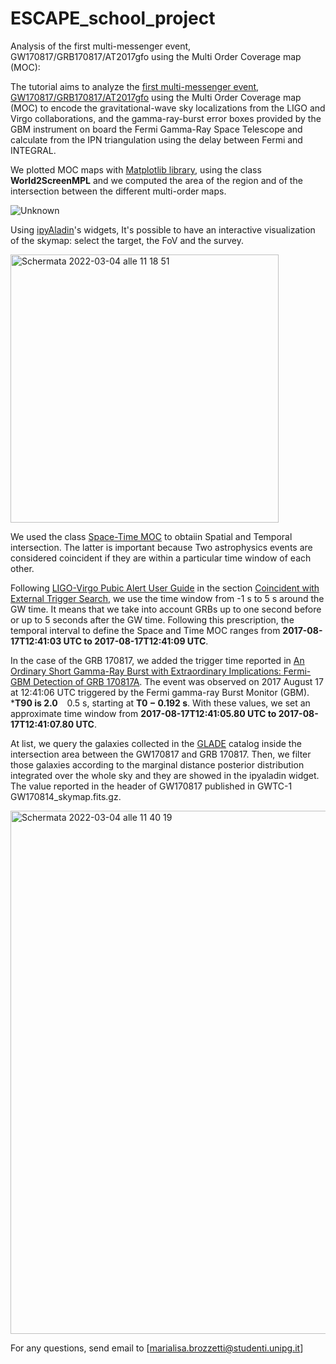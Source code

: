 # ESCAPE_school_project
Analysis of the first multi-messenger event, GW170817/GRB170817/AT2017gfo  using the Multi Order Coverage map (MOC):

The tutorial aims to analyze the [first multi-messenger event, GW170817/GRB170817/AT2017gfo](https://www.ligo.org/science/Publication-GW170817MMA/index.php) using the Multi Order Coverage map (MOC) to encode the gravitational-wave sky localizations from the LIGO and Virgo collaborations, and the gamma-ray-burst error boxes provided by the GBM instrument on board the Fermi Gamma-Ray Space Telescope and calculate from the IPN triangulation using the delay between Fermi and INTEGRAL. 



We plotted MOC maps with [Matplotlib library](https://matplotlib.org), using the class  **World2ScreenMPL** and we computed the area of the region and of the intersection between the different multi-order maps.


![Unknown](https://user-images.githubusercontent.com/91550119/156723952-6b7ec641-ae7d-4b51-aa30-b114c00847be.png)

Using [ipyAladin](https://github.com/cds-astro/ipyaladin)'s widgets, It's possible to have an interactive visualization of the skymap: select the target, the FoV and the survey.

<img width="429" alt="Schermata 2022-03-04 alle 11 18 51" src="https://user-images.githubusercontent.com/91550119/156749330-29ae196e-14bc-4c60-8c1d-468fb03ed7f4.png">

We used  the class [Space-Time MOC](https://cds-astro.github.io/mocpy/stubs/mocpy.STMOC.html) to obtaiin Spatial and Temporal intersection. The latter is important because Two astrophysics events are considered coincident if they are within a particular time window of each other.


Following [LIGO-Virgo Pubic Alert User Guide](https://emfollow.docs.ligo.org/userguide/index.html) in the section [Coincident with External Trigger Search](https://emfollow.docs.ligo.org/userguide/analysis/searches.html#coincident-with-external-trigger-search), we use the time window from -1 s to 5 s around the GW time. It means that we take into account GRBs up to one
second before or up to 5 seconds after the GW time. Following this prescription, the temporal interval to define the Space and Time MOC ranges from **2017-08-17T12:41:03 UTC to 2017-08-17T12:41:09 UTC**.

In the case of the GRB 170817, we added the trigger time reported in [An Ordinary Short Gamma-Ray Burst with
Extraordinary Implications: Fermi-GBM Detection of GRB 170817A](https://iopscience.iop.org/article/10.3847/2041-8213/aa8f41). The event was observed on 2017 August 17 at
12:41:06 UTC triggered by the Fermi gamma-ray Burst Monitor (GBM). ***T90 is 2.0**   0.5 s, starting at **T0 − 0.192 s**. With these values, we set an approximate time window from **2017-08-17T12:41:05.80 UTC to 2017-08-17T12:41:07.80 UTC**.

At list, we  query the galaxies collected in the [GLADE](https://vizier.u-strasbg.fr/viz-bin/VizieR?-source=VII/275) catalog inside the intersection area between the GW170817 and GRB 170817. Then, we filter those galaxies according to the marginal distance posterior distribution integrated over the whole sky and they are showed in the ipyaladin widget. 
The value reported in the header of GW170817 published in GWTC-1 GW170814_skymap.fits.gz.

<img width="837" alt="Schermata 2022-03-04 alle 11 40 19" src="https://user-images.githubusercontent.com/91550119/156749946-a7b1cc1b-7fd3-427c-912e-2ba56bc480ea.png">


For any questions, send email to [marialisa.brozzetti@studenti.unipg.it]
